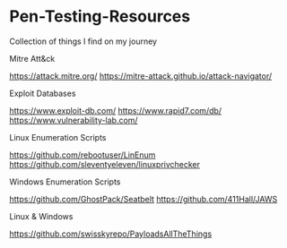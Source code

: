# Pen-Testing-Resources
Collection of things I find on my journey

Mitre Att&ck

https://attack.mitre.org/
https://mitre-attack.github.io/attack-navigator/

Exploit Databases

https://www.exploit-db.com/
https://www.rapid7.com/db/
https://www.vulnerability-lab.com/

Linux Enumeration Scripts

https://github.com/rebootuser/LinEnum
https://github.com/sleventyeleven/linuxprivchecker

Windows Enumeration Scripts

https://github.com/GhostPack/Seatbelt
https://github.com/411Hall/JAWS

Linux & Windows 

https://github.com/swisskyrepo/PayloadsAllTheThings
